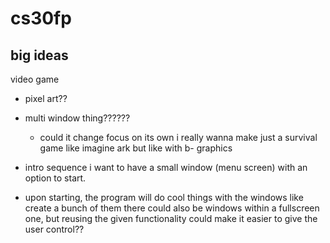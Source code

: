 # cs30fp

## big ideas  
video game
- pixel art??
- multi window thing??????
    - could it change focus on its own
i really wanna make just a survival game like imagine ark but like with b- graphics

- intro sequence i want to have a small window (menu screen) with an option to start.
- upon starting, the program will do cool things with the windows like create a bunch of them
there could also be windows within a fullscreen one, but reusing the given functionality could make it easier to give the user control??